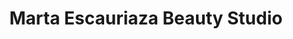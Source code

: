 ---
title: "Marta Escauriaza Beauty Studio"
url: /madrid/marta-escauriaza-beauty-studio/
shop: Kosmetik
---